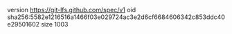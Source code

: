 version https://git-lfs.github.com/spec/v1
oid sha256:5582e1216516a1466f03e029724ac3e2d6cf6684606342c853ddc40e29501602
size 1003

